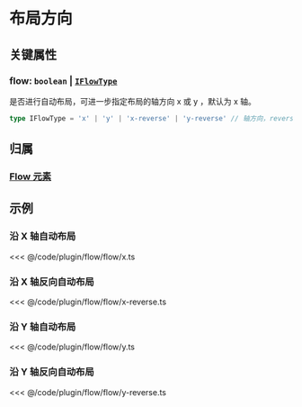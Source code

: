 <script setup>
import Case from '/component/Case.vue'
</script>

# 布局方向

<case name="Flow" count=2 height=160 editor=false></case>

<case name="Flow" index=2 count=2 height=160 editor=false></case>

## 关键属性

### flow: `boolean` | [`IFlowType`](/api/modules.md#iflowtype)

是否进行自动布局，可进一步指定布局的轴方向 x 或 y ，默认为 x 轴。

```ts
type IFlowType = 'x' | 'y' | 'x-reverse' | 'y-reverse' // 轴方向，reverse 表示反向
```

## 归属

### [Flow 元素](/plugin/in/flow/index.md)

## 示例

<case name="Flow" index=0 height=130 editor=false></case>

### 沿 X 轴自动布局

<<< @/code/plugin/flow/flow/x.ts

<case name="Flow" index=1 height=130  editor=false></case>

### 沿 X 轴反向自动布局

<<< @/code/plugin/flow/flow/x-reverse.ts

<case name="Flow" index=2 height=130  editor=false></case>

### 沿 Y 轴自动布局

<<< @/code/plugin/flow/flow/y.ts

<case name="Flow" index=3 height=130  editor=false></case>

### 沿 Y 轴反向自动布局

<<< @/code/plugin/flow/flow/y-reverse.ts
